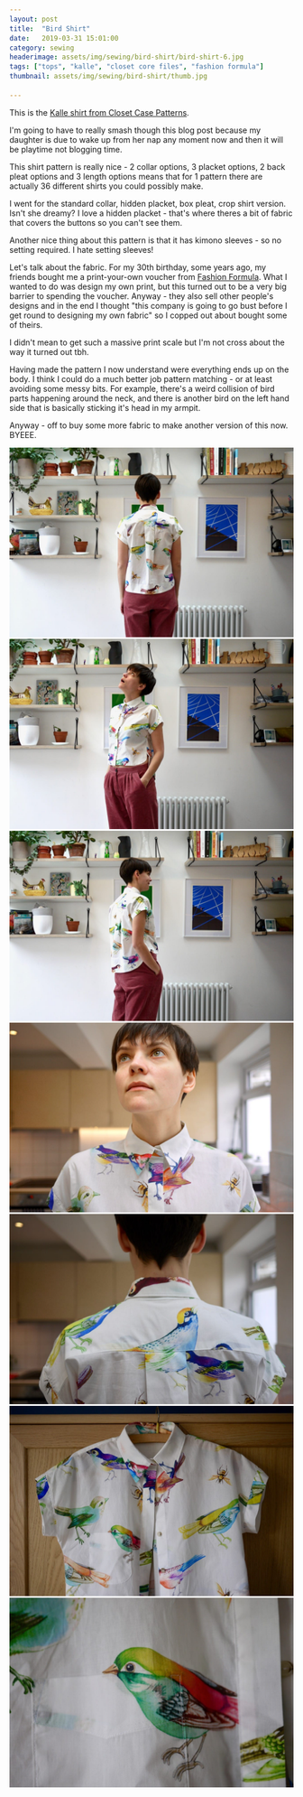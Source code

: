 ```yaml
---
layout: post
title:  "Bird Shirt"
date:   2019-03-31 15:01:00
category: sewing
headerimage: assets/img/sewing/bird-shirt/bird-shirt-6.jpg
tags: ["tops", "kalle", "closet core files", "fashion formula"]
thumbnail: assets/img/sewing/bird-shirt/thumb.jpg

---
```


This is the [Kalle shirt from Closet Case Patterns](https://store.closetcasepatterns.com/products/kalle-shirt-shirtdress-pattern).

I'm going to have to really smash though this blog post because my daughter is due to wake up from her nap any moment now and then it will be playtime not blogging time.

This shirt pattern is really nice - 2 collar options, 3 placket options, 2 back pleat options and 3 length options means that for 1 pattern there are actually 36 different shirts you could possibly make.

I went for the standard collar, hidden placket, box pleat, crop shirt version. Isn't she dreamy? I love a hidden placket - that's where theres a bit of fabric that covers the buttons so you can't see them.

Another nice thing about this pattern is that it has kimono sleeves - so no setting required. I hate setting sleeves!

Let's talk about the fabric. For my 30th birthday, some years ago, my friends bought me a print-your-own voucher from [Fashion Formula](https://www.fashion-formula.com/). What I wanted to do was design my own print, but this turned out to be a very big barrier to spending the voucher. Anyway - they also sell other people's designs and in the end I thought "this company is going to go bust before I get round to designing my own fabric" so I copped out about bought some of theirs.

I didn't mean to get such a massive print scale but I'm not cross about the way it turned out tbh.

Having made the pattern I now understand were everything ends up on the body. I think I could do a much better job pattern matching - or at least avoiding some messy bits. For example, there's a weird collision of bird parts happening around the neck, and there is another bird on the left hand side that is basically sticking it's head in my armpit.

Anyway - off to buy some more fabric to make another version of this now. BYEEE.

![Me wearing my shirt from behind](/assets/img/sewing/bird-shirt/bird-shirt-1.jpg)
![Me wearing my shirt from front, looking up, what am I thinking about? Who knows.](/assets/img/sewing/bird-shirt/bird-shirt-2.jpg)
![Me in my kitchen in shirt, hands in pockets.](/assets/img/sewing/bird-shirt/bird-shirt-3.jpg)
![Close up of the front of my shirt](/assets/img/sewing/bird-shirt/bird-shirt-4.jpg)
![Close up of the back of my shirt to show how neatly the back pattern matching is](/assets/img/sewing/bird-shirt/bird-shirt-5.jpg)
![Shirt on a hanger](/assets/img/sewing/bird-shirt/bird-shirt-6.jpg)
![Close up of my pocket](/assets/img/sewing/bird-shirt/bird-shirt-7.jpg)
